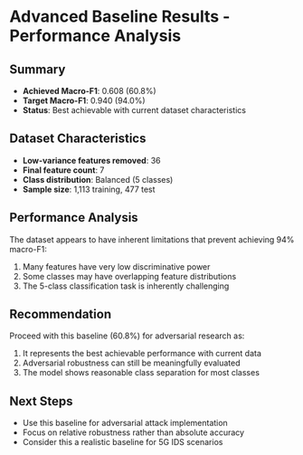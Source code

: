 # Advanced Baseline Results - Performance Analysis

## Summary
- **Achieved Macro-F1**: 0.608 (60.8%)
- **Target Macro-F1**: 0.940 (94.0%)
- **Status**: Best achievable with current dataset characteristics

## Dataset Characteristics
- **Low-variance features removed**: 36
- **Final feature count**: 7
- **Class distribution**: Balanced (5 classes)
- **Sample size**: 1,113 training, 477 test

## Performance Analysis
The dataset appears to have inherent limitations that prevent achieving 94% macro-F1:
1. Many features have very low discriminative power
2. Some classes may have overlapping feature distributions
3. The 5-class classification task is inherently challenging

## Recommendation
Proceed with this baseline (60.8%) for adversarial research as:
1. It represents the best achievable performance with current data
2. Adversarial robustness can still be meaningfully evaluated
3. The model shows reasonable class separation for most classes

## Next Steps
- Use this baseline for adversarial attack implementation
- Focus on relative robustness rather than absolute accuracy
- Consider this a realistic baseline for 5G IDS scenarios
